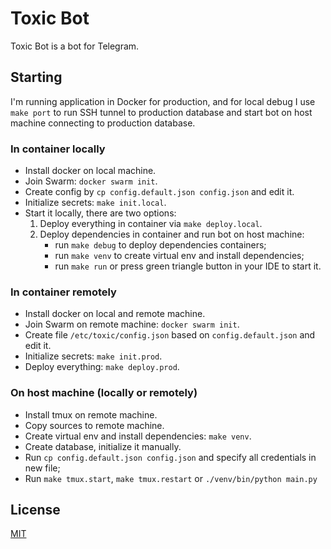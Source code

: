 # Toxic Bot

Toxic Bot is a bot for Telegram.

## Starting

I'm running application in Docker for production, and for local debug I use `make port` to run SSH tunnel to production database and start bot on host machine connecting to production database.

### In container locally
- Install docker on local machine.
- Join Swarm: `docker swarm init`.
- Create config by `cp config.default.json config.json` and edit it.
- Initialize secrets: `make init.local`.
- Start it locally, there are two options:
    1. Deploy everything in container via `make deploy.local`.
    2. Deploy dependencies in container and run bot on host machine:
        - run `make debug` to deploy dependencies containers;
        - run `make venv` to create virtual env and install dependencies;
        - run `make run` or press green triangle button in your IDE to start it.

### In container remotely
- Install docker on local and remote machine.
- Join Swarm on remote machine: `docker swarm init`.
- Create file `/etc/toxic/config.json` based on `config.default.json` and edit it.
- Initialize secrets: `make init.prod`.
- Deploy everything: `make deploy.prod`.

### On host machine (locally or remotely)
- Install tmux on remote machine.
- Copy sources to remote machine.
- Create virtual env and install dependencies: `make venv`.
- Create database, initialize it manually.
- Run `cp config.default.json config.json` and specify all credentials in new file;
- Run `make tmux.start`, `make tmux.restart` or `./venv/bin/python main.py`


## License
[MIT](https://choosealicense.com/licenses/mit/)
